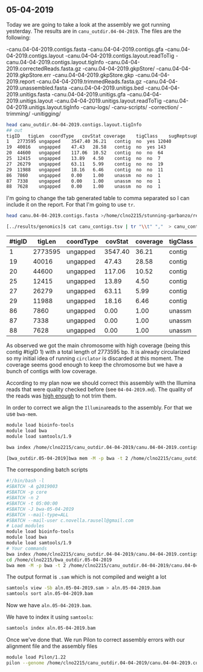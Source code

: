 ## 05-04-2019

Today we are going to take a look at the assembly we got running yesterday. The results are in `canu_outdir.04-04-2019`. The files are the following:

-canu.04-04-2019.contigs.fasta
-canu.04-04-2019.contigs.gfa
-canu.04-04-2019.contigs.layout
-canu.04-04-2019.contigs.layout.readToTig
-canu.04-04-2019.contigs.layout.tigInfo
-canu.04-04-2019.correctedReads.fasta.gz
-canu.04-04-2019.gkpStore/
-canu.04-04-2019.gkpStore.err
-canu.04-04-2019.gkpStore.gkp
-canu.04-04-2019.report
-canu.04-04-2019.trimmedReads.fasta.gz
-canu.04-04-2019.unassembled.fasta
-canu.04-04-2019.unitigs.bed
-canu.04-04-2019.unitigs.fasta
-canu.04-04-2019.unitigs.gfa
-canu.04-04-2019.unitigs.layout
-canu.04-04-2019.unitigs.layout.readToTig
-canu.04-04-2019.unitigs.layout.tigInfo
-canu-logs/
-canu-scripts/
-correction/
-trimming/
-unitigging/

```bash
head canu_outdir.04-04-2019.contigs.layout.tigInfo
## out
tigID	tigLen	coordType	covStat	coverage	tigClass	sugReptsugCirc	numChildren
1	2773595	ungapped	3547.40	36.21	contig	no	yes	12040
19	40016	ungapped	47.43	28.58	contig	no	yes	143
20	44600	ungapped	117.06	10.52	contig	no	no	64
25	12415	ungapped	13.89	4.50	contig	no	no	7
27	26279	ungapped	63.11	5.99	contig	no	no	19
29	11988	ungapped	18.16	6.46	contig	no	no	11
86	7860	ungapped	0.00	1.00	unassm	no	no	1
87	7338	ungapped	0.00	1.00	unassm	no	no	1
88	7628	ungapped	0.00	1.00	unassm	no	no	1

```
I'm going to change the tab generated table to comma separated so I can include it on the report. For that I'm going to use `tr`.

```bash
head canu.04-04-2019.contigs.fasta >/home/clno2215/stunning-garbanzo/results/genomics/canu_contigs

[../results/genomics]$ cat canu_contigs.tsv | tr "\\t" ","  > canu_contigs.csv
```

|#tigID|tigLen                       |coordType|covStat                                      |coverage|tigClass|sugRept|sugCirc|numChildren|
|------|-----------------------------|---------|---------------------------------------------|--------|--------|-------|-------|-----------|
|1     |2773595                      |ungapped |3547.40                                      |36.21   |contig  |no     |yes    |12040      |
|19    |40016                        |ungapped |47.43                                        |28.58   |contig  |no     |yes    |143        |
|20    |44600                        |ungapped |117.06                                       |10.52   |contig  |no     |no     |64         |
|25    |12415                        |ungapped |13.89                                        |4.50    |contig  |no     |no     |7          |
|27    |26279                        |ungapped |63.11                                        |5.99    |contig  |no     |no     |19         |
|29    |11988                        |ungapped |18.16                                        |6.46    |contig  |no     |no     |11         |
|86    |7860                         |ungapped |0.00                                         |1.00    |unassm  |no     |no     |1          |
|87    |7338                         |ungapped |0.00                                         |1.00    |unassm  |no     |no     |1          |
|88    |7628                         |ungapped |0.00                                         |1.00    |unassm  |no     |no     |1          |

As observed we got the main chromosome with high coverage (being this contig #tigID 1) with a total length of 2773595 bp. It is already circularized so my initial idea of running `circlator` is discarded at this moment. The coverage seems good enough to keep the chromosome but we have a bunch of contigs with low coverage.

According to my plan now we  should correct this assembly with the Illumina reads that were quality checked before (see `04-04-2019.md`). The quality of the reads was [high enough]( http://htmlpreview.github.com/?https://github.com/Slakky/stunning-garbanzo/blob/master/results/genomics/fastqc/01_Illumina_1_clean_fastqc.html) to not trim them.

In  order to correct we align the `Illumina`reads to the assembly. For that we use `bwa-mem`.

```bash
module load bioinfo-tools
module load bwa
module load samtools/1.9

bwa index /home/clno2215/canu_outdir.04-04-2019/canu.04-04-2019.contigs.fasta

[bwa_outdir.05-04-2019]bwa mem -M -p bwa -t 2 /home/clno2215/canu_outdir.04-04-2019/canu.04-04-2019.contigs.fasta /home/clno2215/stunning-garbanzo/data/genomics/raw_data/01_Illumina_1_clean_fastqc.gz /home/clno2215/stunning-garbanzo/data/genomics/raw_data/02_Illumina_2_clean_fastqc.gz | samtools sort > aln.05-04-2019.bam
```
The corresponding batch scripts
```bash
#!/bin/bash -l
#SBATCH -A g2019003
#SBATCH -p core
#SBATCH -n 2
#SBATCH -t 05:00:00
#SBATCH -J bwa-05-04-2019
#SBATCH --mail-type=ALL
#SBATCH --mail-user c.novella.rausell@gmail.com
# Load modules
module load bioinfo-tools
module load bwa
module load samtools/1.9
# Your commands
bwa index /home/clno2215/canu_outdir.04-04-2019/canu.04-04-2019.contigs.fasta
cd /home/clno2215/bwa_outdir.05-04-2019
bwa mem -M -p bwa -t 2 /home/clno2215/canu_outdir.04-04-2019/canu.04-04-2019.contigs.fasta /home/clno2215/stunning-garbanzo/data/genomics/raw_data/01_Illumina_1_clean_fastqc.gz /home/clno2215/stunning-garbanzo/data/genomics/raw_data/02_Illumina_2_clean_fastqc.gz > aln.05-04-2019.sam

```

The output format is `.sam` which is not compiled and weight a lot

```bash
samtools view -Sb aln.05-04-2019.sam > aln.05-04-2019.bam
samtools sort aln.05-04-2019.bam
```
Now we have `aln.05-04-2019.bam`.

We have to index it using `samtools`:

```bash
samtools index aln.05-04-2019.bam
```

Once we've done that. We run Pilon to correct assembly errors with our alignment file and the assembly files

```bash
module load Pilon/1.22
pilon --genome /home/clno2215/canu_outdir.04-04-2019/canu.04-04-2019.contigs.fasta --frags /home/clno2215/bwa_outdir.05-04-2019/aln.05-04-2019.bam --outoput pilon_outdir.05-04-2019 --fix all --threads 2 --changes --verbose

```
